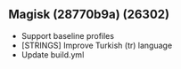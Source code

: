 ## Magisk (28770b9a) (26302)
- Support baseline profiles
- [STRINGS] Improve Turkish (tr) language
- Update build.yml
